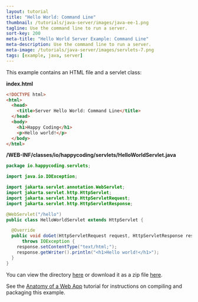 ```yaml
---
layout: tutorial
title: "Hello World: Command Line"
thumbnail: /tutorials/java-server/images/java-ee-1.png
tagline: Use the command line to run a server.
sort-key: 200
meta-title: "Hello World Server Example: Command Line"
meta-description: Use the command line to run a server.
meta-image: /tutorials/java-server/images/servlets-7.png
tags: [example, java, server]
---
```


This example contains an HTML file and a servlet class:

**index.html**

```html
<!DOCTYPE html>
<html>
  <head>
    <title>Server Hello World: Command Line</title>
  </head>
  <body>
    <h1>Happy Coding</h1>
    <p>Hello world!</p>
  </body>
</html>
```

**/WEB-INF/classes/io/happycoding/servlets/HelloWorldServlet.java**

```java
package io.happycoding.servlets;

import java.io.IOException;

import jakarta.servlet.annotation.WebServlet;
import jakarta.servlet.http.HttpServlet;
import jakarta.servlet.http.HttpServletRequest;
import jakarta.servlet.http.HttpServletResponse;

@WebServlet("/hello")
public class HelloWorldServlet extends HttpServlet {

  @Override
  public void doGet(HttpServletRequest request, HttpServletResponse response)
      throws IOException {
    response.setContentType("text/html;");
    response.getWriter().println("<h1>Hello world!</h1>");
  }
}
```

You can view the directory [here](https://github.com/KevinWorkman/HappyCoding/tree/gh-pages/examples/java-server/java-server-example-projects/hello-world-command-line) or download it as a zip file [here](https://downgit.github.io/#/home?url=https://github.com/KevinWorkman/HappyCoding/tree/gh-pages/examples/java-server/java-server-example-projects/hello-world-command-line).

See the [Anatomy of a Web App](/tutorials/java-server/web-app) tutorial for instructions on compiling and packaging this example.